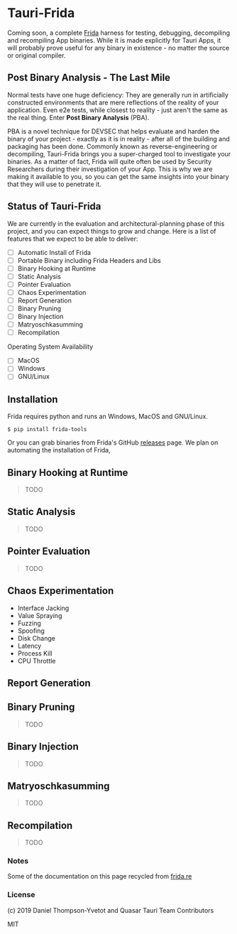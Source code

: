 # Tauri-Frida

Coming soon, a complete [Frida](https://frida.re) harness for testing, debugging, decompiling and recompiling App binaries. While it is made explicitly for Tauri Apps, it will probably prove useful for any binary in existence - no matter the source or original compiler.

## Post Binary Analysis - The Last Mile
Normal tests have one huge deficiency: They are generally run in artificially constructed environments that are mere reflections of the reality of your application. Even e2e tests, while closest to reality - just aren't the same as the real thing. Enter **Post Binary Analysis** (PBA).

PBA is a novel technique for DEVSEC that helps evaluate and harden the binary of your project - exactly as it is in reality - after all of the building and packaging has been done. Commonly known as reverse-engineering or decompiling, Tauri-Frida brings you a super-charged tool to investigate your binaries. As a matter of fact, Frida will quite often be used by Security Researchers during their investigation of your App. This is why we are making it available to you, so you can get the same insights into your binary that they will use to penetrate it.

## Status of Tauri-Frida
We are currently in the evaluation and architectural-planning phase of this project, and you can expect things to grow and change. Here is a list of features that we expect to be able to deliver:

- [ ] Automatic Install of Frida
- [ ] Portable Binary including Frida Headers and Libs
- [ ] Binary Hooking at Runtime
- [ ] Static Analysis
- [ ] Pointer Evaluation
- [ ] Chaos Experimentation
- [ ] Report Generation
- [ ] Binary Pruning
- [ ] Binary Injection
- [ ] Matryoschkasumming
- [ ] Recompilation

Operating System Availability
- [ ] MacOS
- [ ] Windows
- [ ] GNU/Linux

## Installation
Frida requires python and runs an Windows, MacOS and GNU/Linux.

```
$ pip install frida-tools
```

Or you can grab binaries from Frida's GitHub [releases](https://github.com/frida/frida/releases) page. 
We plan on automating the installation of Frida, 

## Binary Hooking at Runtime
> TODO

## Static Analysis
> TODO

## Pointer Evaluation
> TODO

## Chaos Experimentation
- Interface Jacking
- Value Spraying
- Fuzzing
- Spoofing
- Disk Change
- Latency
- Process Kill
- CPU Throttle

## Report Generation

## Binary Pruning
> TODO

## Binary Injection
> TODO

## Matryoschkasumming
> TODO

## Recompilation
> TODO

### Notes
Some of the documentation on this page recycled from [frida.re](https://frida.re/docs/hacking/)

### License
(c) 2019 Daniel Thompson-Yvetot and Quasar Tauri Team Contributors

MIT

